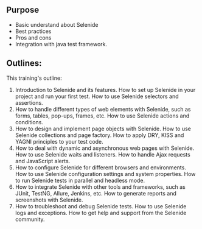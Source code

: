 ## Purpose
- Basic understand about Selenide
- Best practices
- Pros and cons
- Integration with java test framework.

## Outlines:
This training's outline:
1. Introduction to Selenide and its features. How to set up Selenide in your project and run your first test. How to use Selenide selectors and assertions.
2. How to handle different types of web elements with Selenide, such as forms, tables, pop-ups, frames, etc. How to use Selenide actions and conditions.
3. How to design and implement page objects with Selenide. How to use Selenide collections and page factory. How to apply DRY, KISS and YAGNI principles to your test code.
4. How to deal with dynamic and asynchronous web pages with Selenide. How to use Selenide waits and listeners. How to handle Ajax requests and JavaScript alerts.
5. How to configure Selenide for different browsers and environments. How to use Selenide configuration settings and system properties. How to run Selenide tests in parallel and headless mode.
6. How to integrate Selenide with other tools and frameworks, such as JUnit, TestNG, Allure, Jenkins, etc. How to generate reports and screenshots with Selenide.
7. How to troubleshoot and debug Selenide tests. How to use Selenide logs and exceptions. How to get help and support from the Selenide community.
